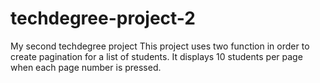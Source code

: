# techdegree-project-2
My second techdegree project
This project uses two function in order to create pagination for a list of students. It displays 10 students per page when each page number is pressed.

